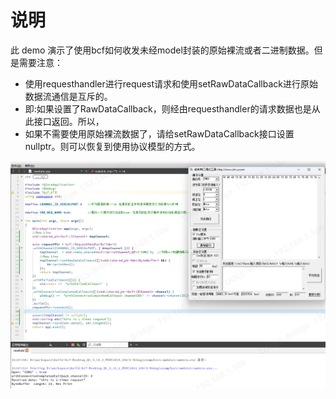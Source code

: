 ﻿说明
===

此 demo 演示了使用bcf如何收发未经model封装的原始裸流或者二进制数据。但是需要注意：

* 使用requesthandler进行request请求和使用setRawDataCallback进行原始数据流通信是互斥的。
* 即:如果设置了RawDataCallback，则经由requesthandler的请求数据也是从此接口返回。所以，
* 如果不需要使用原始裸流数据了，请给setRawDataCallback接口设置nullptr。则可以恢复到使用协议模型的方式。

![rawdata](./rawdata.png)
